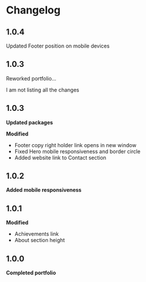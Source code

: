 # Changelog

## 1.0.4

Updated Footer position on mobile devices

## 1.0.3

Reworked portfolio...

I am not listing all the changes

## 1.0.3

**Updated packages**

**Modified**

- Footer copy right holder link opens in new window
- Fixed Hero mobile responsiveness and border circle
- Added website link to Contact section

## 1.0.2

**Added mobile responsiveness**

## 1.0.1

**Modified**

- Achievements link
- About section height

## 1.0.0

**Completed portfolio**
